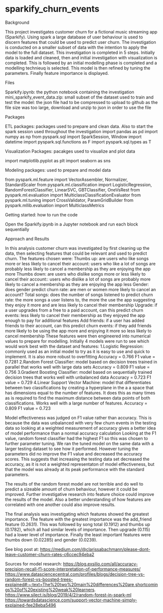 # sparkify_churn_events
Background

This project investigates customer churn for a fictional music streaming app (Sparkify). Using spark a large database of user behaviour is used to discern features that could be used to predict user churn. The investigation is conducted on a smaller subset of data with the intention to apply the model to the full dataset. This investigation is completed in 5 steps. Initially data is loaded and cleaned, then and initial investigation with visualization is completed. This is followed by an initial modelling phase is completed and a modelling technieuq is selected. This model is then refined by tuning the parameters. Finally feature importance is displayed.

Files

Sparkify.ipynb: the python notebook containing the investigation
mini_sparkify_event_data.zip: small subset of the dataset used to train and test the model: the json file had to be compressed to upload to github as the file size was too large, download and unzip to json in order to use the file

Packages

ETL packages: packages used to prepare and clean data. Also to start the spark session used throughout the investigation
import pandas as pd
import numpy as np
from pyspark.sql import SparkSession, Window
import datetime
import pyspark.sql.functions as F
import pyspark.sql.types as T

Visualization Packages: pacakges used to visualize and plot data

import matplotlib.pyplot as plt
import seaborn as sns

Modeling packages: used to prepare and model data 

from pyspark.ml.feature import VectorAssembler, Normalizer, StandardScaler
from pyspark.ml.classification import LogisticRegression, RandomForestClassifier, LinearSVC, GBTClassifier, OneVsRest
from pyspark.ml.evaluation import MulticlassClassificationEvaluator
from pyspark.ml.tuning import CrossValidator, ParamGridBuilder
from pyspark.mllib.evaluation import MulticlassMetrics

Getting started: how to run the code

Open the Sparkify.ipynb in a Jupyter notebook and run each block sequentially

Approach and Results

In this analysis customer churn was investigated by first cleaning up the data, then selecting features that could be relevant and used to predict churn. The features chosen were:
    Thumbs up: are users who like songs more or less likely to cancel their account: users who like a lot of songs are probably less likely to cancel a membership as they are       enjoying the app more
    Thumbs down: are users who dislike songs more or less likely to cancel their account:: users who dislike a lot of songs are probably more likely to cancel a membership as       they are enjoying the app less
    Gender: does gender predict churn rate: are men or women more likely to cancel an account?
    Total songs: does the number of songs listened to predict churn rate: the more songs a user listens to, the more the use the app suggesting they enjoy it more and are less       likely to cancel their membership
    Upgrade: if a user upgrades from a free to a paid account, can this predict churn events: less likely to cancel their membership as they enjoyed the app enough to pay for       additional features
    Add friends: if a user has added friends to their account, can this predict churn events: if they add friends more likely to be using the app more and enjoying it more so       less likely to cancel membership
These features were then engineered into numerical values to prepare for modelling.
Initially 4 models were run to see which would work best with the dataset and features:
  1.Logistic Regression: commonly used as an initial model to try as it is easy to use and quick to implement. It is also more robust to overfitting
    Accuracy = 0.766
    F1 value = 0.7281
  2.Random Forest Classifier: model based on decision trees trained in parallel that works well with large data sets
    Accuracy = 0.809
    F1 value = 0.756
  3.Gradient Boosting Classifier: model based on sequentially trained decision trees that works well with unbalanced data
    Accuracy = 0.723
    F1 value = 0.729
  4.Linear Support Vector Machine: model that differentiates between two classifications by creating a hyperplane in the a a space that has dimensions equal to the number of         features. It does this as many times as is required to find the maximum distance between data points of both classifications. Works well with a large number of features.
      Accuracy = 0.809
      F1 value = 0.723
      
Model effectiveness was judged on F1 value rather than accuracy. This is because the data was unbalanced with very few churn events in the testing data so looking at a weighted measurement of accuracy gives a better idea of model performance than a normal accuracy calculation
Looking at the F1 value, random forest classifier had the highest F1 so this was chosen to further parameter tuning. We ran the tuned model on the same data with a larger testing dataset to see how it performed. However tuning the parameters did no improve the F1 value and decreased the accuracy scores. This suggests that increasing the testing data set decreased the accuracy, as it is not a weighted representaton of model effectiveness, but that the model was already at its peak performance with the standard parameters. 

The results of the random forest model are not terrible and do well to predict a sizeable amount of churn behaviour, however it could be improved. Further investigative research into feature choice could improve the results of the model. Also a better understanding of how features are correlated with one another could also improve results.

The final analysis was investigating which features showed the greatest importance. The feature with the greatest importance was the add_friend feature (0.2631). This was followed by song total (0.1912) and thumbs up (0.1782), which all had similar levels of importance. Then upgrade (0.115) had a lower level of importance. Finally the least important features were thumbs down (0.02285) and gender (0.0239).

See blog post at: https://medium.com/@clarissabachmann/please-dont-leave-customer-churn-rates-c6ccec94eba2

Sources for model research:
https://blog.exsilio.com/all/accuracy-precision-recall-f1-score-interpretation-of-performance-measures/
https://www.datasciencecentral.com/profiles/blogs/decision-tree-vs-random-forest-vs-boosted-trees-explained#:~:text=The%20two%20main%20differences%20are,shortcomings%20of%20existing%20weak%20learners.
https://www.silect.is/blog/2019/4/2/random-forest-in-spark-ml
https://towardsdatascience.com/support-vector-machine-simply-explained-fee28eba5496
